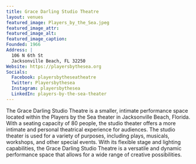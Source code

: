 ```yaml
---
title: Grace Darling Studio Theatre
layout: venues
featured_image: Players_by_the_Sea.jpeg
featured_image_attr:
featured_image_alt:
featured_image_caption:
Founded: 1966
Address: |
  106 N 6th St
  Jacksonville Beach, FL 32250
Website: https://playersbythesea.org
Socials:
  Facebook: playersbytheseatheatre
  Twitter: Playersbythesea
  Instagram: playersbythesea
  LinkedIn: players-by-the-sea-theater
---
```

The Grace Darling Studio Theatre is a smaller, intimate performance space located within the Players by the Sea theater in Jacksonville Beach, Florida. With a seating capacity of 80 people, the studio theater offers a more intimate and personal theatrical experience for audiences. The studio theater is used for a variety of purposes, including plays, musicals, workshops, and other special events. With its flexible stage and lighting capabilities, the Grace Darling Studio Theatre is a versatile and dynamic performance space that allows for a wide range of creative possibilities. 